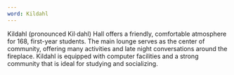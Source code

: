 ```yaml
---
word: Kildahl
---
```


Kildahl (pronounced Kil·dahl) Hall offers a friendly, comfortable atmosphere for 168, first-year students. The main lounge serves as the center of community, offering many activities and late night conversations around the fireplace. Kildahl is equipped with computer facilities and a strong community that is ideal for studying and socializing.
